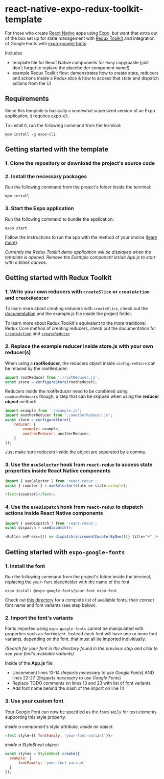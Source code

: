 # react-native-expo-redux-toolkit-template

For those who create [React Native](https://reactnative.dev/) apps using [Expo](https://docs.expo.io/), but want that extra out of the box set up for state management with [Redux Toolkit](https://redux-toolkit.js.org/) and integration of Google Fonts with [expo-google-fonts](https://github.com/expo/google-fonts#install-the-package-for-the-font-you-want).

Includes 
* template file for React Native components for easy copy/paste (just don't forget to replace the placeholder component name!)
* example Redux Toolkit flow: demonstrates how to create state, reducers and actions inside a Redux slice & how to access that state and dispatch actions from the UI

## Requirements

Since this template is basically a somewhat supersized version of an Expo application, it requires [expo-cli](https://docs.expo.io/workflow/expo-cli/).

To install it, run the following command from the terminal: 

`npm install -g expo-cli`

## Getting started with the template

### 1. Clone the repository or download the project's source code

### 2. Install the necessary packages 

Run the following command from the project's folder inside the terminal:

`npm install`

### 3. Start the Expo application  

Run the following command to bundle the application:

`expo start`

Follow the instructions to run the app with the method of your choice ([learn more](https://docs.expo.io/get-started/installation/#2-expo-client-app-for-ios-and)).

*Currently the Redux Toolkit demo application will be displayed when the template is opened.*
*Remove the Example component inside App.js to start with a blank canvas.*

## Getting started with Redux Toolkit

### 1. Write your own reducers with `createSlice` or `createAction` and `createReducer`

To learn more about creating reducers with `createSlice`, check out the [documentation](https://redux-toolkit.js.org/tutorials/basic-tutorial#introducing-createslice) and the example.js file inside the project folder.

To learn more about Redux Toolkit's equivalent to the more traditional Redux Core method of creating reducers, check out the documentation for [`createAction`](https://redux-toolkit.js.org/tutorials/basic-tutorial#introducing-createaction) and [`createReducer`](https://redux-toolkit.js.org/tutorials/basic-tutorial#introducing-createreducer)

### 2. Replace the example reducer inside store.js with your own reducer(s)

When using a **rootReducer**, the reducers object inside `configureStore` can be relaced by the rootReducer:

```javascript
import rootReducer from './rootReducer.js';
const store = configureStore(rootReducer);
```

Reducers inside the rootReducer need to be combined using `combineReducers` though, a step that can be skipped when using the **reducer object** method:

```javascript
import example from './example.js';
import anotherReducer from './anotherReducer.js';
const store = configureStore({
    reducer: {
        example: example,
        anotherReducer: anotherReducer,                   
    }
});
```

Just make sure reducers inside the object are separated by a comma.

### 3. Use the `useSelector` hook from `react-redux` to access state properties inside React Native components

```javascript
import { useSelector } from 'react-redux';
const { counter } = useSelector(state => state.example);
```

```javascript
<Text>{counter}</Text>;
```

### 4. Use the `useDispatch` hook from `react-redux` to dispatch actions inside React Native components

```javascript
import { useDispatch } from 'react-redux';
const dispatch = useDispatch();
```

```javascript
<Button onPress={() => dispatch(incrementCounterByOne())} title="+" />
```

## Getting started with `expo-google-fonts`

### 1. Install the font

Run the following command from the project's folder inside the terminal, replacing the `your-font` placeholder with the name of the font

`expo install @expo-google-fonts/your-font expo-font`

Check out [this directory](https://directory.now.sh/) for a complete list of available fonts, their correct font name and font variants (see step below).

### 2. Import the font's variants 

Fonts imported using `expo-google-fonts` cannot be manipulated with properties such as `fontWeight`. 
Instead each font will have one or more font variants, depending on the font, that must all be imported individually.

*(Search for your font in the directory found in the previous step and click to see your font's available variants)*

Inside of the **App.js** file:

* Uncomment lines 10-14 (*Imports necessary to use Google Fonts*) AND lines 22-27 (*Snippets necessary to use Google Fonts*)
* Replace TODO comments on lines 13 and 23 with list of font variants
* Add font name behind the slash of the import on line 14

### 3. Use your custom font

Your Google Font can now be specified as the `fontFamily` for text elements supporting this style property:

*inside a component's style attribute, inside an object*:

```javascript
<Text style={{ fontFamily: 'your-font-variant'}}>
```

*inside a StyleSheet object*:

```javascript
const styles = StyleSheet.create({
  example: {
      fontFamily: 'your-font-variant'
  }
});
```